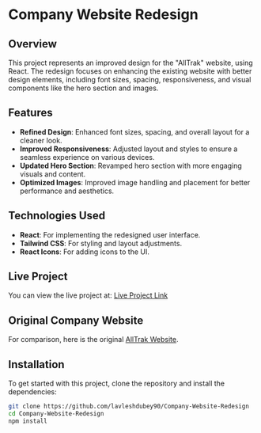 # Company Website Redesign

## Overview

This project represents an improved design for the "AllTrak" website, using React. The redesign focuses on enhancing the existing website with better design elements, including font sizes, spacing, responsiveness, and visual components like the hero section and images.

## Features

- **Refined Design**: Enhanced font sizes, spacing, and overall layout for a cleaner look.
- **Improved Responsiveness**: Adjusted layout and styles to ensure a seamless experience on various devices.
- **Updated Hero Section**: Revamped hero section with more engaging visuals and content.
- **Optimized Images**: Improved image handling and placement for better performance and aesthetics.

## Technologies Used

- **React**: For implementing the redesigned user interface.
- **Tailwind CSS**: For styling and layout adjustments.
- **React Icons**: For adding icons to the UI.

## Live Project

You can view the live project at: [Live Project Link](https://alltrak-website-redesigned.netlify.app/)

## Original Company Website

For comparison, here is the original [AllTrak Website](https://alltrak.co).

## Installation

To get started with this project, clone the repository and install the dependencies:

```bash
git clone https://github.com/lavleshdubey90/Company-Website-Redesign
cd Company-Website-Redesign
npm install
